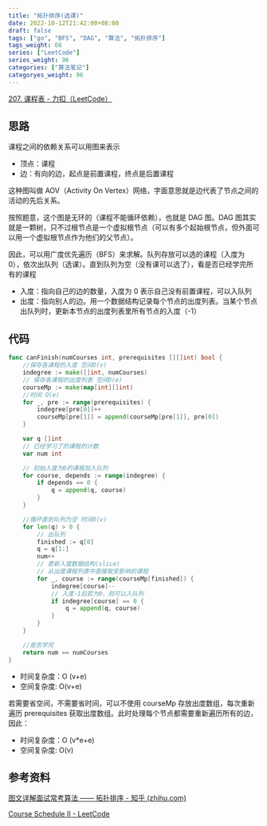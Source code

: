 ```yaml
---
title: "拓扑排序(选课)"
date: 2022-10-12T21:42:00+08:00
draft: false
tags: ["go", "BFS", "DAG", "算法", "拓扑排序"]
tags_weight: 66
series: ["LeetCode"]
series_weight: 96
categories: ["算法笔记"]
categoryes_weight: 96
---
```


<!-- more -->

[207. 课程表 - 力扣（LeetCode）](https://leetcode.cn/problems/course-schedule/)

## 思路

课程之间的依赖关系可以用图来表示

- 顶点：课程
- 边：有向的边，起点是前置课程，终点是后置课程

这种图叫做 AOV（Activity On Vertex）网络，字面意思就是边代表了节点之间的活动的先后关系。

按照题意，这个图是无环的（课程不能循环依赖），也就是 DAG 图。DAG 图其实就是一颗树，只不过根节点是一个虚拟根节点（可以有多个起始根节点，但外面可以用一个虚拟根节点作为他们的父节点）。

因此，可以用广度优先遍历（BFS）来求解。队列存放可以选的课程（入度为 0），依次出队列（选课）。直到队列为空（没有课可以选了），看是否已经学完所有的课程

- 入度：指向自己的边的数量，入度为 0 表示自己没有前置课程，可以入队列
- 出度：指向别人的边。用一个数据结构记录每个节点的出度列表。当某个节点出队列时，更新本节点的出度列表里所有节点的入度（-1）

## 代码

```go
func canFinish(numCourses int, prerequisites [][]int) bool {
    //保存各课程的入度 空间O(v)
    indegree := make([]int, numCourses)
    // 保存各课程的出度列表 空间O(e)
    courseMp := make(map[int][]int)
    //时间 O(e)
    for _, pre := range(prerequisites) {
        indegree[pre[0]]++
        courseMp[pre[1]] = append(courseMp[pre[1]], pre[0])
    }

    var q []int
    // 已经学习了的课程的计数
    var num int

    // 初始入度为0的课程加入队列
    for course, depends := range(indegree) {
        if depends == 0 {
            q = append(q, course)
        }
    }

    //循环直到队列为空 时间O(v)
    for len(q) > 0 {
        // 出队列
        finished := q[0]
        q = q[1:]
        num++
        // 更新入度数据结构(slice)
        // 从出度课程列表中直接取受影响的课程
        for _, course := range(courseMp[finished]) {
            indegree[course]--
            // 入度-1后若为0，则可以入队列
            if indegree[course] == 0 {
                q = append(q, course)
            }
        }
    }

    //是否学完
    return num == numCourses
}
```

- 时间复杂度：O (v+e)
- 空间复杂度: O(v+e)

若需要省空间，不需要省时间，可以不使用 courseMp 存放出度数组，每次重新遍历 prerequisites 获取出度数组。此时处理每个节点都需要重新遍历所有的边，因此：

- 时间复杂度：O (v\*e+e)
- 空间复杂度: O(v)

## 参考资料

[图文详解面试常考算法 —— 拓扑排序 - 知乎 (zhihu.com)](https://zhuanlan.zhihu.com/p/135094687)

[Course Schedule II - LeetCode](https://leetcode.com/problems/course-schedule-ii/solution/)
